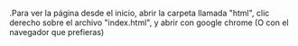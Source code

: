 .Para ver la página desde el inicio, abrir la carpeta llamada "html", clic derecho sobre el archivo "index.html", y abrir con google chrome (O con el navegador que prefieras)
